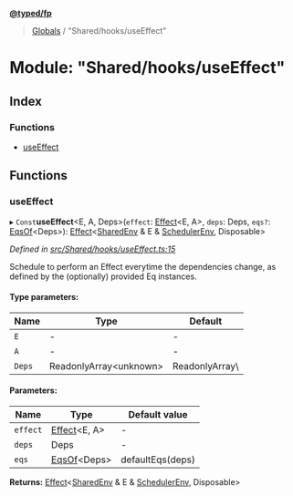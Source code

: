 **[@typed/fp](../README.md)**

> [Globals](../globals.md) / "Shared/hooks/useEffect"

# Module: "Shared/hooks/useEffect"

## Index

### Functions

* [useEffect](_shared_hooks_useeffect_.md#useeffect)

## Functions

### useEffect

▸ `Const`**useEffect**\<E, A, Deps>(`effect`: [Effect](_effect_effect_.effect.md)\<E, A>, `deps`: Deps, `eqs?`: [EqsOf](_shared_common_eqsof_.md#eqsof)\<Deps>): [Effect](_effect_effect_.effect.md)\<[SharedEnv](../interfaces/_shared_core_services_sharedenv_.sharedenv.md) & E & [SchedulerEnv](../interfaces/_scheduler_schedulerenv_.schedulerenv.md), Disposable>

*Defined in [src/Shared/hooks/useEffect.ts:15](https://github.com/TylorS/typed-fp/blob/ac98ca1/src/Shared/hooks/useEffect.ts#L15)*

Schedule to perform an Effect everytime the dependencies change,
as defined by the (optionally) provided Eq instances.

#### Type parameters:

Name | Type | Default |
------ | ------ | ------ |
`E` | - | - |
`A` | - | - |
`Deps` | ReadonlyArray\<unknown> | ReadonlyArray\\<unknown> |

#### Parameters:

Name | Type | Default value |
------ | ------ | ------ |
`effect` | [Effect](_effect_effect_.effect.md)\<E, A> | - |
`deps` | Deps | - |
`eqs` | [EqsOf](_shared_common_eqsof_.md#eqsof)\<Deps> | defaultEqs(deps) |

**Returns:** [Effect](_effect_effect_.effect.md)\<[SharedEnv](../interfaces/_shared_core_services_sharedenv_.sharedenv.md) & E & [SchedulerEnv](../interfaces/_scheduler_schedulerenv_.schedulerenv.md), Disposable>
